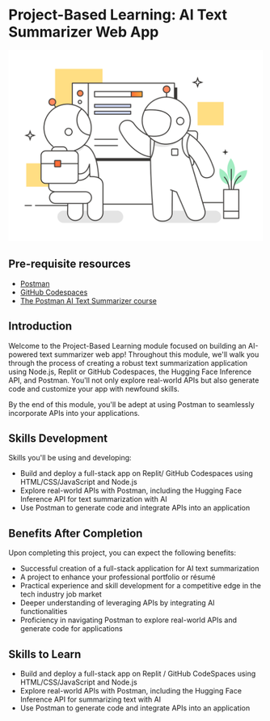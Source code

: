 # Project-Based Learning: AI Text Summarizer Web App

![course thumbmail](public/images/learning.png)

## Pre-requisite resources
- [Postman](https://www.postman.com/)
- [GitHub Codespaces](https://docs.github.com/en/codespaces)
- [The Postman AI Text Summarizer course](https://academy.postman.com/project-ai-text-summarizer)

## Introduction

Welcome to the Project-Based Learning module focused on building an AI-powered text summarizer web app! Throughout this module, we'll walk you through the process of creating a robust text summarization application using Node.js, Replit or GitHub Codespaces, the Hugging Face Inference API, and Postman. You'll not only explore real-world APIs but also generate code and customize your app with newfound skills.

By the end of this module, you'll be adept at using Postman to seamlessly incorporate APIs into your applications.

## Skills Development

Skills you'll be using and developing:
- Build and deploy a full-stack app on Replit/ GitHub Codespaces using HTML/CSS/JavaScript and Node.js
- Explore real-world APIs with Postman, including the Hugging Face Inference API for text summarization with AI
- Use Postman to generate code and integrate APIs into an application

## Benefits After Completion

Upon completing this project, you can expect the following benefits:
- Successful creation of a full-stack application for AI text summarization
- A project to enhance your professional portfolio or résumé
- Practical experience and skill development for a competitive edge in the tech industry job market
- Deeper understanding of leveraging APIs by integrating AI functionalities
- Proficiency in navigating Postman to explore real-world APIs and generate code for applications

## Skills to Learn
- Build and deploy a full-stack app on Replit / GitHub CodeSpaces using HTML/CSS/JavaScript and Node.js
- Explore real-world APIs with Postman, including the Hugging Face Inference API for summarizing text with AI
- Use Postman to generate code and integrate APIs into an application
